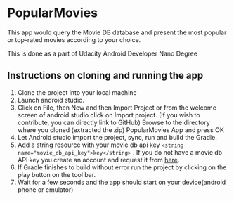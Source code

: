 # PopularMovies
This app would query the Movie DB database and present the most popular or top-rated movies according to your choice.

This is done as a part of  Udacity Android Developer Nano Degree

## Instructions on cloning and running the app
1. Clone the project into your local machine
2. Launch android studio.
3. Click on File, then New and then Import Project or from the welcome screen of android studio click on Import project. (If you wish to contribute, you can directly link to GitHub)
Browse to the directory where you cloned (extracted the zip) PopularMovies App and press OK
4. Let Android studio import the project, sync, run and build the Gradle.
5. Add a string resource with your movie db api key 
`<string name="movie_db_api_key">key</string>` . If you do not have a movie db API key you create an account and request it from [here](https://www.themoviedb.org/).
6. If Gradle finishes to build without error run the project by clicking on the play button on the tool bar.
7. Wait for a few seconds and the app should start on your device(android phone or emulator)
